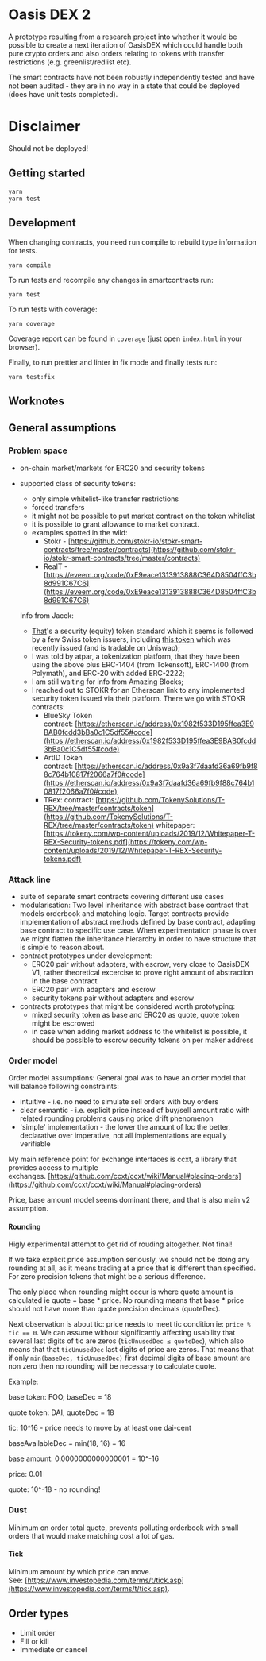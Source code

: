 # Oasis DEX 2

A prototype resulting from a research project into whether it would be possible to create a next iteration of OasisDEX which could handle both pure crypto orders and also orders relating to tokens with transfer restrictions (e.g. greenlist/redlist etc).

The smart contracts have not been robustly independently tested and have not been audited - they are in no way in a state that could be deployed (does have unit tests completed).

# Disclaimer

Should not be deployed!

## Getting started

```
yarn
yarn test
```

## Development

When changing contracts, you need run compile to rebuild type information for tests.

```
yarn compile
```

To run tests and recompile any changes in smartcontracts run:

```
yarn test
```

To run tests with coverage:

```
yarn coverage
```
Coverage report can be found in `coverage` (just open `index.html` in your browser).

Finally, to run prettier and linter in fix mode and finally tests run:

```
yarn test:fix
```

## Worknotes

## General assumptions

### Problem space

- on-chain market/markets for ERC20 and security tokens
- supported class of security tokens:
    - only simple whitelist-like transfer restrictions
    - forced transfers
    - it might not be possible to put market contract on the token whitelist
    - it is possible to grant allowance to market contract.
    - examples spotted in the wild:
        - Stokr - [https://github.com/stokr-io/stokr-smart-contracts/tree/master/contracts](https://github.com/stokr-io/stokr-smart-contracts/tree/master/contracts)
        - RealT - [https://eveem.org/code/0xE9eace1313913888C364D8504ffC3b8d991C67C6](https://eveem.org/code/0xE9eace1313913888C364D8504ffC3b8d991C67C6)

    Info from Jacek:

    - [That](https://github.com/CMTA/CMTA20)'s a security (equity) token standard which it seems is followed by a few Swiss token issuers, including [this token](https://www.iam-lab.ch/token/) which was recently issued (and is tradable on Uniswap);
    - I was told by atpar, a tokenization platform, that they have been using the above plus ERC-1404 (from Tokensoft), ERC-1400 (from Polymath), and ERC-20 with added ERC-2222;
    - I am still waiting for info from Amazing Blocks;
    - I reached out to STOKR for an Etherscan link to any implemented security token issued via their platform. There we go with STOKR contracts:
        - BlueSky Token contract: [https://etherscan.io/address/0x1982f533D195ffea3E9BAB0fcdd3bBa0c1C5df55#code](https://etherscan.io/address/0x1982f533D195ffea3E9BAB0fcdd3bBa0c1C5df55#code)
        - ArtID Token contract: [https://etherscan.io/address/0x9a3f7daafd36a69fb9f88c764b10817f2066a7f0#code](https://etherscan.io/address/0x9a3f7daafd36a69fb9f88c764b10817f2066a7f0#code)
        - TRex:
        contract: [https://github.com/TokenySolutions/T-REX/tree/master/contracts/token](https://github.com/TokenySolutions/T-REX/tree/master/contracts/token)
        whitepaper: [https://tokeny.com/wp-content/uploads/2019/12/Whitepaper-T-REX-Security-tokens.pdf](https://tokeny.com/wp-content/uploads/2019/12/Whitepaper-T-REX-Security-tokens.pdf)

### Attack line

- suite of separate smart contracts covering different use cases
- modularisation: Two level inheritance with abstract base contract that models orderbook and matching logic. Target contracts provide implementation of abstract methods defined by base contract, adapting base contract to specific use case. When experimentation phase is over we might flatten the inheritance hierarchy in order to have structure that is simple to reason about.
- contract prototypes under development:
    - ERC20 pair without adapters, with escrow, very close to OasisDEX V1, rather theoretical excercise to prove right amount of abstraction in the base contract
    - ERC20 pair with adapters and escrow
    - security tokens pair without adapters and escrow
- contracts prototypes that might be considered worth prototyping:
    - mixed security token as base and ERC20 as quote, quote token might be escrowed
    - in case when adding market address to the whitelist is possible, it should be possible to escrow security tokens on per maker address

### Order model

Order model assumptions: General goal was to have an order model that will balance following constraints:

- intuitive - i.e. no need to simulate sell orders with buy orders
- clear semantic - i.e. explicit price instead of buy/sell amount ratio with related rounding problems causing price drift phenomenon
- 'simple' implementation - the lower the amount of loc the better, declarative over imperative, not all implementations are equally verifiable

My main reference point for exchange interfaces is ccxt, a library that provides access to multiple exchanges. [https://github.com/ccxt/ccxt/wiki/Manual#placing-orders](https://github.com/ccxt/ccxt/wiki/Manual#placing-orders)

Price, base amount model seems dominant there, and that is also main v2 assumption.

#### Rounding

Higly experimental attempt to get rid of rouding altogether. Not final!

If we take explicit price assumption seriously, we should not be doing any rounding at all, as it means trading at a price that is different than specified. For zero precision tokens that might be a serious difference.

The only place when rounding might occur is where quote amount is calculated ie quote = base * price. No rounding means that base * price should not have more than quote precision decimals (quoteDec).

Next observation is about tic: price needs to meet tic condition ie: `price % tic == 0`. We can assume without significantly affecting usability that several last digits of tic are zeros (`ticUnusedDec ≤ quoteDec`), which also means that that `ticUnusedDec` last digits of price are zeros. That means that if only `min(baseDec, ticUnusedDec)` first decimal digits of base amount are non zero then no rounding will be necessary to calculate quote.

Example:

base token: FOO, baseDec = 18

quote token: DAI, quoteDec = 18

tic: 10^16 - price needs to move by at least one dai-cent

baseAvailableDec = min(18, 16) = 16

base amount: 0.0000000000000001 = 10^-16

price: 0.01

quote:  10^-18 - no rounding!

### **Dust**

Minimum on order total quote, prevents polluting orderbook with small orders that would make matching cost a lot of gas.

#### **Tick**

Minimum amount by which price can move. See: [https://www.investopedia.com/terms/t/tick.asp](https://www.investopedia.com/terms/t/tick.asp).

## **Order types**

- Limit order
- Fill or kill
- Immediate or cancel
